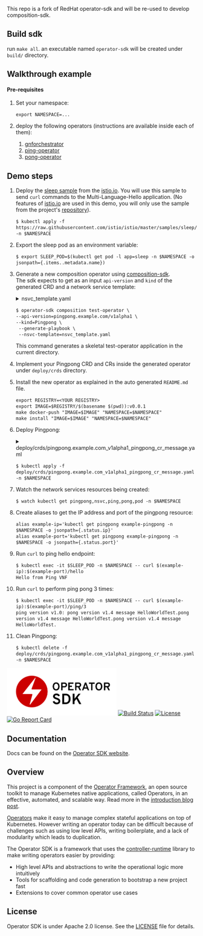 This repo is a fork of RedHat operator-sdk and will be re-used to develop composition-sdk.

## Build sdk
run `make all`. an executable named `operator-sdk` will be created under `build/` directory.

## Walkthrough example

#### Pre-requisites

1.  Set your namespace:
    ```
    export NAMESPACE=...
    ```

1.  deploy the following operators (instructions are available inside each of them):
    1.  [gnforchestrator](https://github.com/IBM/gnforchestrator)
    1.  [ping-operator](https://github.com/IBM/gnforchestrator/tree/main/demos/ping-pong/ping-operator)
    1.  [pong-operator](https://github.com/IBM/gnforchestrator/tree/main/demos/ping-pong/pong-operator)


## Demo steps

1.  Deploy the [sleep sample](https://github.com/istio/istio/tree/master/samples/sleep) from the [istio.io](http://istio.io).
    You will use this sample to send `curl` commands to the Multi-Language-Hello application.
    (No features of [istio.io](http://istio.io) are used in this demo, you will only use the sample from the project's
    [repository](https://github.com/istio/istio)).

    ```
    $ kubectl apply -f https://raw.githubusercontent.com/istio/istio/master/samples/sleep/sleep.yaml -n $NAMESPACE
    ```

1.  Export the sleep pod as an environment variable:

    ```
    $ export SLEEP_POD=$(kubectl get pod -l app=sleep -n $NAMESPACE -o jsonpath={.items..metadata.name})
    ```

1.  Generate a new composition operator using [composition-sdk](https://github.com/IBM/CompositionSDK).  
    The sdk expects to get as an input  `api-version` and `kind` of the generated CRD and a network service template:  
    <details>
    
    <summary>nsvc_template.yaml</summary>
    
    ```yaml
    apiVersion: gnforchestrator.ibm.com/v2alpha1
    kind: NetworkService
    metadata:
      name: example-pingpong
      labels:
        service: pingpong
    spec:
      properties:
        message: "Hello"
      components:
        ping:
          template:
            apiVersion: ping.example.com/v1alpha1
            kind: Ping
            metadata:
              name: "[% meta.name %]-ping"
              namespace: "[% meta.namespace %]"
            spec:
              pingVersion: v1.0
              pongAddress: "[% pong.status.ip %]"
              pongPort: 6006
        pong:
          template:
            apiVersion: pong.example.com/v1alpha1
            kind: Pong
            metadata:
              name: "[% meta.name %]-pong"
              namespace: "[% meta.namespace %]"
            spec:
              pongVersion: v1.4
              message: "[% message %]"
      statusTemplate:
        ip: "[% ping.status.ip %]"
        port: "[% ping.status.port %]"

    ```
    
    </details>
    
    ```
    $ operator-sdk composition test-operator \
    --api-version=pingpong.example.com/v1alpha1 \
    --kind=Pingpong \
     --generate-playbook \
     --nsvc-template=nsvc_template.yaml
    ```
    
    This command generates a skeletal test-operator application in the current directory.

1.  Implement your Pingpong CRD and CRs inside the generated operator under `deploy/crds` directory.  

1.  Install the new operator as explained in the auto generated `README.md` file.
    ```
    export REGISTRY=<YOUR REGISTRY>
    export IMAGE=$REGISTRY/$(basename $(pwd)):v0.0.1
    make docker-push "IMAGE=$IMAGE" "NAMESPACE=$NAMESPACE"
    make install "IMAGE=$IMAGE" "NAMESPACE=$NAMESPACE"
    ```

1.  Deploy Pingpong:

    <details>
        
    <summary>deploy/crds/pingpong.example.com_v1alpha1_pingpong_cr_message.yaml</summary>
    
    ```yaml
    apiVersion: pingpong.example.com/v1alpha1
    kind: Pingpong
    metadata:
      name: example-pingpong
    spec:
      message: HelloWorldTest
      pingVersion: Ping1
      pongVersion: Pong1   
    ```
    
    </details>
    
    ```
    $ kubectl apply -f deploy/crds/pingpong.example.com_v1alpha1_pingpong_cr_message.yaml -n $NAMESPACE
    ```  
    
1.  Watch the network services resources being created:
    ```
    $ watch kubectl get pingpong,nsvc,ping,pong,pod -n $NAMESPACE
    ```
    
1.  Create aliases to get the IP address and port of the pingpong resource:

    ```
    alias example-ip='kubectl get pingpong example-pingpong -n $NAMESPACE -o jsonpath={.status.ip}'
    alias example-port='kubectl get pingpong example-pingpong -n $NAMESPACE -o jsonpath={.status.port}'
    ```

1.  Run `curl` to ping hello endpoint:

    ```
    $ kubectl exec -it $SLEEP_POD -n $NAMESPACE -- curl $(example-ip):$(example-port)/hello
    Hello from Ping VNF
    ```

1.  Run `curl` to perform ping pong 3 times:

    ```
    $ kubectl exec -it $SLEEP_POD -n $NAMESPACE -- curl $(example-ip):$(example-port)/ping/3
    ping version v1.0: pong version v1.4 message HelloWorldTest.pong version v1.4 message HelloWorldTest.pong version v1.4 message HelloWorldTest.
    ```
    
1.  Clean Pingpong:
    ```
    $ kubectl delete -f deploy/crds/pingpong.example.com_v1alpha1_pingpong_cr_message.yaml -n $NAMESPACE
    ```  


<img src="website/static/operator_logo_sdk_color.svg" height="125px"></img>
[![Build Status](https://travis-ci.org/operator-framework/operator-sdk.svg?branch=master)](https://travis-ci.org/operator-framework/operator-sdk)
[![License](http://img.shields.io/:license-apache-blue.svg)](http://www.apache.org/licenses/LICENSE-2.0.html)
[![Go Report Card](https://goreportcard.com/badge/github.com/operator-framework/operator-sdk)](https://goreportcard.com/report/github.com/operator-framework/operator-sdk)

## Documentation

Docs can be found on the [Operator SDK website][sdk-docs].

## Overview

This project is a component of the [Operator Framework][of-home], an
open source toolkit to manage Kubernetes native applications, called
Operators, in an effective, automated, and scalable way. Read more in
the [introduction blog post][of-blog].

[Operators][operator-link] make it easy to manage complex stateful
applications on top of Kubernetes. However writing an operator today can
be difficult because of challenges such as using low level APIs, writing
boilerplate, and a lack of modularity which leads to duplication.

The Operator SDK is a framework that uses the
[controller-runtime][controller-runtime] library to make writing
operators easier by providing:

- High level APIs and abstractions to write the operational logic more intuitively
- Tools for scaffolding and code generation to bootstrap a new project fast
- Extensions to cover common operator use cases

## License

Operator SDK is under Apache 2.0 license. See the [LICENSE][license_file] file for details.

[controller-runtime]: https://github.com/kubernetes-sigs/controller-runtime
[license_file]:./LICENSE
[of-home]: https://github.com/operator-framework
[of-blog]: https://coreos.com/blog/introducing-operator-framework
[operator-link]: https://coreos.com/operators/
[sdk-docs]: https://sdk.operatorframework.io
